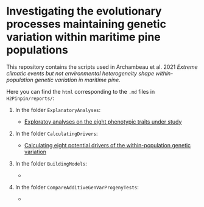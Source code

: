 
# Investigating the evolutionary processes maintaining genetic variation within maritime pine populations

This repository contains the scripts used in Archambeau et al. 2021 *Extreme climatic events but not environmental heterogeneity shape within-population genetic variation in maritime pine*.

Here you can find the `html` corresponding to the `.md` files in `H2Pinpin/reports/`:

1. In the folder `ExplanatoryAnalyses`: 

    - [Exploratoy analyses on the eight phenotypic traits under study](https://juliettearchambeau.github.io/H2Pinpin/ExploratoryAnalysesPhenotypicData.html)
    
2. In the folder `CalculatingDrivers`:

    - [Calculating eight potential drivers of the within-population genetic variation](https://juliettearchambeau.github.io/H2Pinpin/CalculatingPotentialDrivers.html)

3. In the folder `BuildingModels`:

    - 
    
4. In the folder `CompareAdditiveGenVarProgenyTests`:

    - 
    
    
    